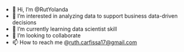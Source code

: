 - 👋 Hi, I’m @RutYolanda
- 👀 I’m interested in analyzing data to support business data-driven decisions
- 🌱 I’m currently learning data scientist skill
- 💞️ I’m looking to collaborate
- 📫 How to reach me @ruth.carfissa17@gmail.com

<!---
RutYolanda/RutYolanda is a ✨ special ✨ repository because its `README.md` (this file) appears on your GitHub profile.
You can click the Preview link to take a look at your changes.
--->
